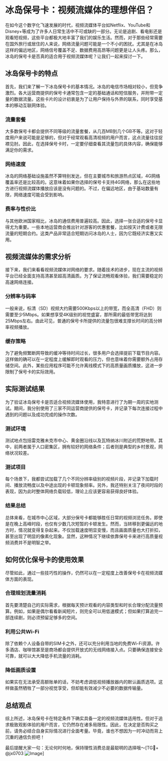 # 冰岛保号卡：视频流媒体的理想伴侣？

在如今这个数字化飞速发展的时代，视频流媒体平台如Netflix、YouTube和Disney+等成为了许多人日常生活中不可或缺的一部分。无论是追剧、看电影还是观看短视频，这些平台都极大地丰富了我们的娱乐生活。然而，对于那些经常需要在国外旅行或居住的人来说，网络流量问题可能是一个不小的困扰。尤其是在冰岛这样的偏远地区，网络信号覆盖不足、数据费用高昂等问题更是让人头疼。那么，冰岛的保号卡是否真的适合用于视频流媒体呢？让我们一起来探讨一下。

## 冰岛保号卡的特点

首先，我们来了解一下冰岛保号卡的基本情况。冰岛的电信市场相对较小，但竞争激烈。各大运营商提供的保号卡通常包含一定的基础通话和短信服务，并附带一定量的数据流量。这些卡片的设计初衷是为了让用户保持与外界的联系，同时享受基本的移动互联网体验。

### 流量套餐

大多数保号卡都会提供不同等级的流量套餐，从几百MB到几个GB不等。这对于轻度用户来说可能是足够的，但对于经常观看高清视频的用户而言，这点流量往往捉襟见肘。因此，在选择保号卡时，一定要仔细查看其流量包的具体内容，确保能够满足你的需求。

### 网络速度

冰岛的网络基础设施虽然不算特别发达，但在主要城市和旅游热点区域，4G网络覆盖率还是比较高的。这意味着如果你选择的保号卡支持4G网络，那么在这些地方进行视频流媒体播放应该是没有问题的。不过，在偏远地区，由于基站数量有限，网络速度可能会受到影响。

### 费率与性价比

与其他欧洲国家相比，冰岛的通信费用普遍较高。因此，选择一张合适的保号卡显得尤为重要。一些本地运营商会推出针对游客的优惠套餐，比如按天计费或者无限流量的短期合约。这类产品非常适合短期访问冰岛的人士，因为它既经济实惠又实用。

## 视频流媒体的需求分析

接下来，我们来看看视频流媒体对网络的要求。随着技术的进步，现在主流的视频平台已经全面支持高清甚至超高清画质。为了保证流畅观看体验，我们需要稳定的高速网络连接。

### 分辨率与码率

一般来说，标清（SD）视频大约需要500Kbps以上的带宽，而全高清（FHD）则需要至少5Mbps。如果想享受4K级别的视觉盛宴，那所需的最低带宽将达到25Mbps左右。由此可见，普通的保号卡所提供的流量包很难支撑长时间的高分辨率视频播放。

### 缓存策略

为了避免频繁断网导致的缓冲等待时间过长，很多用户会选择提前下载节目内容。这样做的确可以在一定程度上缓解即时观看的压力，但也意味着你需要额外占用存储空间。此外，某些应用程序可能不允许离线模式下的高质量画质播放，这进一步限制了保号卡的实际效用。

## 实际测试结果

为了验证冰岛保号卡是否适合视频流媒体使用，我特意进行了为期一周的实地测试。期间，我分别使用了三家不同运营商提供的保号卡，并记录下每次连接过程中遇到的问题以及成功完成的操作次数。

### 测试环境

测试地点包括雷克雅未克市中心、黄金圈沿线以及瓦特纳冰川附近的荒野地带。其中，前两者属于人口密集区，拥有较好的网络条件；后者则是典型的乡村景观，网络状况较差。

### 测试项目

每个场景下，我都尝试加载了几个不同分辨率级别的视频片段，并记录下加载时间、播放流畅度以及中途出现的卡顿现象频率。另外，我还特别关注了夜间时段的表现，因为此时整体网络负载较低，理论上应该更容易获得良好体验。

### 结果总结

总体来看，在城市中心区域，大部分保号卡都能够胜任日常的视频浏览任务。即使是在晚上高峰时段，也仅有少数几次短暂的卡顿发生。然而，当转移到更偏远的地方时，情况就变得复杂起来。不仅加载速度明显变慢，而且画面质量也大打折扣，甚至出现了明显的像素化现象。显然，这种情况下继续依靠保号卡来进行高质量视频消费并不是明智之举。

## 如何优化保号卡的使用效果

尽管如此，通过一些技巧性的操作，仍然可以在一定程度上改善保号卡在视频流媒体方面的表现。

### 合理规划流量消耗

首先要清楚自己的实际需求，根据每天预计观看的内容类型和时长合理分配流量预算。例如，如果是偶尔看看新闻短片，则完全可以用低速模式；但如果打算追完一部连续剧，则必须预留足够多的空间。

### 利用公共Wi-Fi

除了依赖个人设备自带的SIM卡之外，还可以充分利用当地的免费Wi-Fi资源。许多酒店、咖啡馆甚至是商场都会提供开放式的无线网络接入点。只要确保连接安全可靠，就可以大大降低手机流量的消耗。

### 降低画质设置

如果实在无法承受高额账单的话，不妨考虑调低视频播放器内的默认画质选项。这样做虽然牺牲了一部分视觉享受，但却能有效减少不必要的数据传输量。

## 总结观点

综上所述，冰岛保号卡在特定条件下确实具备一定的视频流媒体适用性。但对于追求极致观影体验的用户而言，它仍然存在诸多局限性。因此，在决定是否购买之前，请务必结合自身实际情况进行全面考量。毕竟，谁也不想因为一时冲动而背上沉重的通信负担吧！

最后提醒大家一句：无论何时何地，保持理性消费总是最聪明的选择哦～[TG💪+ @jx0703 ![Image](https://github.com/user-attachments/assets/dbca1d08-cadb-493c-b0ec-ad6f7a83f270)]